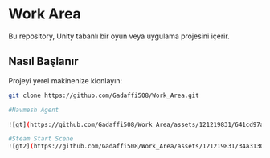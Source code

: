 # Work Area

Bu repository, Unity tabanlı bir oyun veya uygulama projesini içerir.

## Nasıl Başlanır

Projeyi yerel makinenize klonlayın:

```bash
git clone https://github.com/Gadaffi508/Work_Area.git

#Navmesh Agent

![gt](https://github.com/Gadaffi508/Work_Area/assets/121219831/641cd97a-1738-4be3-8403-1636589fabdf)

#Steam Start Scene
![gt2](https://github.com/Gadaffi508/Work_Area/assets/121219831/34a3130e-7169-4736-88c6-a4fe967cae5c)


